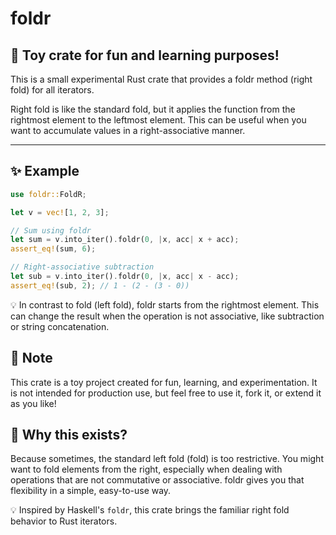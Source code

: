 # foldr

## 🚀 Toy crate for fun and learning purposes!

This is a small experimental Rust crate that provides a foldr method (right fold) for all iterators.

Right fold is like the standard fold, but it applies the function from the rightmost element to the leftmost element. This can be useful when you want to accumulate values in a right-associative manner.

---

## ✨ Example

```rust
use foldr::FoldR;

let v = vec![1, 2, 3];

// Sum using foldr
let sum = v.into_iter().foldr(0, |x, acc| x + acc);
assert_eq!(sum, 6);

// Right-associative subtraction
let sub = v.into_iter().foldr(0, |x, acc| x - acc);
assert_eq!(sub, 2); // 1 - (2 - (3 - 0))
```

💡 In contrast to fold (left fold), foldr starts from the rightmost element. This can change the result when the operation is not associative, like subtraction or string concatenation.

## 📌 Note

This crate is a toy project created for fun, learning, and experimentation. It is not intended for production use, but feel free to use it, fork it, or extend it as you like!

## 🔧 Why this exists?

Because sometimes, the standard left fold (fold) is too restrictive. You might want to fold elements from the right, especially when dealing with operations that are not commutative or associative. foldr gives you that flexibility in a simple, easy-to-use way.

💡 Inspired by Haskell's `foldr`, this crate brings the familiar right fold behavior to Rust iterators.
